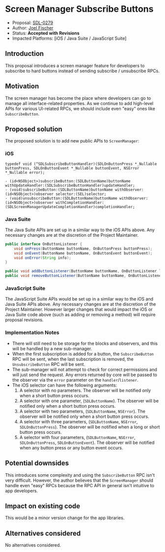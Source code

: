 # Screen Manager Subscribe Buttons

* Proposal: [SDL-0279](0279-screen-manager-subscribe-buttons.md)
* Author: [Joel Fischer](https://github.com/joeljfischer)
* Status: **Accepted with Revisions**
* Impacted Platforms: [iOS / Java Suite / JavaScript Suite]

## Introduction
This proposal introduces a screen manager feature for developers to subscribe to hard buttons instead of sending subscribe / unsubscribe RPCs.

## Motivation
The screen manager has become the place where developers can go to manage all interface-related properties. As we continue to add high-level APIs for various UI-related RPCs, we should include even "easy" ones like `SubscribeButton`.

## Proposed solution
The proposed solution is to add new public APIs to `ScreenManager`:

### iOS
```objc
typedef void (^SDLSubscribeButtonHandler)(SDLOnButtonPress *_Nullable buttonPress, SDLOnButtonEvent *_Nullable buttonEvent, NSError *_Nullable error);

- (id<NSObject>)subscribeButton:(SDLButtonName)buttonName withUpdateHandler:(SDLSubscribeButtonHandler)updateHandler;
- (void)subscribeButton:(SDLButtonName)buttonName withObserver:(id<NSObject>)observer selector:(SEL)selector;
- (void)unsubscribeButton:(SDLButtonName)buttonName withObserver:(id<NSObject>)observer withCompletionHandler:(SDLScreenManagerUpdateCompletionHandler)completionHandler;
```

### Java Suite
The Java Suite APIs are set up in a similar way to the iOS APIs above. Any necessary changes are at the discretion of the Project Maintainer.

```java
public interface OnButtonListener {
    void onPress(ButtonName buttonName, OnButtonPress buttonPress);
    void onEvent(ButtonName buttonName, OnButtonEvent buttonEvent);
    void onError(String info);
}

public void addButtonListener(ButtonName buttonName, OnButtonListener listener);
public void removeButtonListener(ButtonName buttonName, OnButtonListener listener);
```

### JavaScript Suite
The JavaScript Suite APIs would be set up in a similar way to the iOS and Java Suite APIs above. Any necessary changes are at the discretion of the Project Maintainer. However larger changes that would impact the iOS or Java Suite code above (such as adding or removing a method) will require proposal revisions.

### Implementation Notes
* There will still need to be storage for the blocks and observers, and this will be handled by a new sub-manager.
* When the first subscription is added for a button, the `SubscribeButton` RPC will be sent, when the last subscription is removed, the `UnsubscribeButton` RPC will be sent.
* The sub-manager will not attempt to check for correct permissions and will just send the request. Any errors returned by core will be passed to the observer via the `error`  parameter on the `handler`/`listener`. 
*  The iOS selector can have the following arguments:
    1. A selector with no parameters. The observer will be notified only when a short button press occurs.
    2. A selector with one parameter, (`SDLButtonName`). The observer will be notified only when a short button press occurs.
    3. A selector with two parameters, (`SDLButtonName`, `NSError`). The observer will be notified only when a short button press occurs.
    4. A selector with three parameters,  (`SDLButtonName`, `NSError`, `SDLOnButtonPress`). The observer will be notified when a long or short button press occurs.
    5. A selector with four parameters, (`SDLButtonName`, `NSError`, `SDLOnButtonPress`, `SDLOnButtonEvent`). The observer will be notified when any button press or any button event occurs.

## Potential downsides
This introduces some complexity and using the `SubscribeButton` RPC isn't very difficult. However, the author believes that the `ScreenManager` should handle even "easy" RPCs because the RPC API in general isn't intuitive to app developers.

## Impact on existing code
This would be a minor version change for the app libraries.

## Alternatives considered
No alternatives considered.
